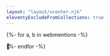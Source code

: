 ```yaml
---
layout: "layout/vcenter.njk"
eleventyExcludeFromCollections: true
---
```

<style>
.bee { position: absolute; }
@keyframes vertical {
	to { transform: translateY(100px); }
}
@keyframes horizontal {
	to { right: 700px; }
}
.page-wrapper {
	position: relative;
	height: 500px;
}
</style>
{%- for a, b in webmentions -%}
<div class="bee" style="top: {{ range(0, 500, 50) | random }}px; right: -{{ range(10, 200, 40) | random }}px; animation: horizontal {{ range(3, 10) | random }}s linear infinite, vertical {{ range(1, 3, 0.5) | random }}s alternate infinite ease-in-out;">🐝</div>
{%- endfor -%}
<script>
window.onload = function() {
	window.addEgg && window.addEgg('bee')
}
</script>